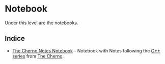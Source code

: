 # Notebook

Under this level are the notebooks.

## Indice

* [The Cherno Notes Notebook](TheChernoNotes/Part1.md) - Notebook with Notes following the [C++ series](https://www.youtube.com/watch?v=18c3MTX0PK0&list=PLlrATfBNZ98dudnM48yfGUldqGD0S4FFb) from [The Cherno](https://www.youtube.com/@TheCherno).